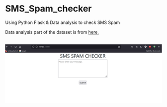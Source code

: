 # SMS_Spam_checker
Using Python Flask &amp; Data analysis to check SMS Spam

Data analysis part of the dataset is from <a href="https://github.com/whehdwns/Data_Analysis_Learning/tree/main/SMS_Spam_Analysis">here. </a>
<br></br>

<img src="SMS_spam_checker.PNG">
